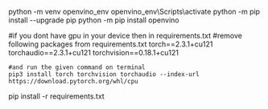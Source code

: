 python -m venv openvino_env
openvino_env\Scripts\activate
python -m pip install --upgrade pip
python -m pip install openvino

#if you dont have gpu in your device then in requirements.txt
    #remove following packages from requirements.txt
        torch==2.3.1+cu121
        torchaudio==2.3.1+cu121
        torchvision==0.18.1+cu121

    #and run the given command on terminal
    pip3 install torch torchvision torchaudio --index-url https://download.pytorch.org/whl/cpu

pip install -r requirements.txt